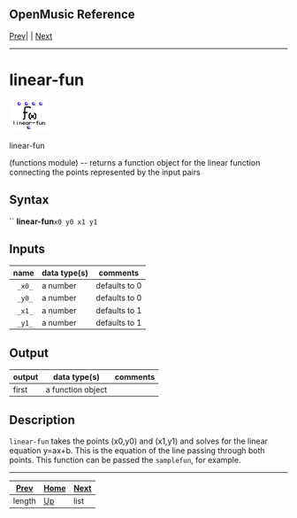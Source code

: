OpenMusic Reference  
---  
[Prev](length)| | [Next](list)  
  
* * *

# linear-fun

![](figures/functions/functions/linear-fun.png)

  
  
linear-fun  
  
(functions module) \-- returns a function object for the linear function
connecting the points represented by the input pairs  

## Syntax

`` **linear-fun**` x0 y0 x1 y1 `

## Inputs

name| data type(s)| comments  
---|---|---  
` _x0_`|  a number| defaults to 0  
` _y0_`|  a number| defaults to 0  
` _x1_`|  a number| defaults to 1  
` _y1_`|  a number| defaults to 1  
  
## Output

output| data type(s)| comments  
---|---|---  
first| a function object|  
  
## Description

`linear-fun` takes the points (x0,y0) and (x1,y1) and solves for the linear
equation y=ax+b. This is the equation of the line passing through both points.
This function can be passed the `samplefun`, for example.

* * *

[Prev](length)| [Home](index)| [Next](list)  
---|---|---  
length| [Up](funcref.main)| list

